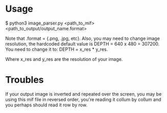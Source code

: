 # Usage

$ python3 image_parser.py <path_to_mif> <path_to_output/output_name.format>

Note that .format = {.png, .jpg, etc}.
Also, you may need to change image resolution, the hardcoded default value is 
DEPTH = 640 x 480 = 307200.
You need to change it to:
DEPTH = x_res * y_res.

Where x_res and y_res are the resolution of your image. 

# Troubles

If your output image is inverted and repeated over the screen, you may be using this mif file in reversed order,
you're reading it collum by collum and you perhaps should read it row by row. 
